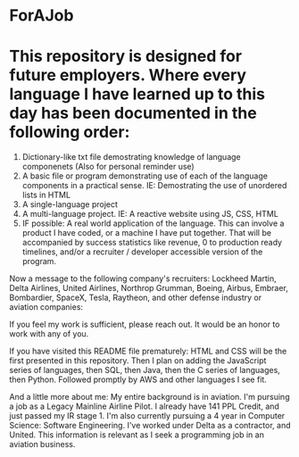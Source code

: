 # ForAJob

# This repository is designed for future employers. Where every language I have learned up to this day has been documented in the following order:

1. Dictionary-like txt file demostrating knowledge of language componenets (Also for personal reminder use)
2. A basic file or program demonstrating use of each of the language components in a practical sense. IE: Demostrating the use of unordered lists in HTML
3. A single-language project 
4. A multi-language project. IE: A reactive website using JS, CSS, HTML
5. IF possible: A real world application of the language. This can involve a product I have coded, or a machine I have put together. That will be accompanied by success statistics like revenue, 0 to production ready timelines, and/or a recruiter / developer accessible version of the program.

Now a message to the following company's recruiters: Lockheed Martin, Delta Airlines, United Airlines, Northrop Grumman, Boeing, Airbus, Embraer, Bombardier, SpaceX, Tesla, Raytheon, and other defense industry or aviation companies:

If you feel my work is sufficient, please reach out. It would be an honor to work with any of you. 

If you have visited this README file prematurely: HTML and CSS will be the first presented in this repository. Then I plan on adding the JavaScript series of languages, then SQL, then Java, then the C series of languages, then Python. Followed promptly by AWS and other languages I see fit.

And a little more about me: My entire background is in aviation. I'm pursuing a job as a Legacy Mainline Airline Pilot. I already have 141 PPL Credit, and just passed my IR stage 1. I'm also currently pursuing a 4 year in Computer Science: Software Engineering. I've worked under Delta as a contractor, and United. This information is relevant as I seek a programming job in an aviation business. 
